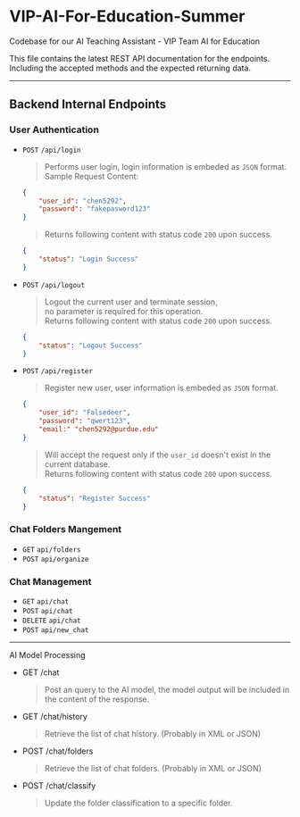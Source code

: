 # VIP-AI-For-Education-Summer
Codebase for our AI Teaching Assistant - VIP Team AI for Education

This file contains the latest REST API documentation for the endpoints.
Including the accepted methods and the expected returning data.

---

## Backend Internal Endpoints

### User Authentication

- `POST` `/api/login`
    > Performs user login, login information is embeded as `JSON` format.  
    > Sample Request Content:  
    ```json
    {
        "user_id": "chen5292",
        "password": "fakepasword123"
    }
    ```
    > Returns following content with status code `200` upon success.  
    ```json
    {
        "status": "Login Success"
    }
    ```
- `POST` `/api/logout`
    > Logout the current user and terminate session,   
    > no parameter is required for this operation.  
    > Returns following content with status code `200` upon success.  
    ```json
    {
        "status": "Logout Success"
    }
    ```
- `POST` `/api/register`
    > Register new user, user information is embeded as `JSON` format.
    ```json
    {
        "user_id": "Falsedeer",
        "password": "qwert123",
        "email:" "chen5292@purdue.edu"
    }
    ```
    > Will accept the request only if the `user_id` doesn't exist in the current database.  
    > Returns following content with status code `200` upon success.
    ```json
    {
        "status": "Register Success"
    }
    ```

### Chat Folders Mangement

- `GET` `api/folders`
- `POST` `api/organize`

### Chat Management

- `GET` `api/chat`
- `POST` `api/chat`
- `DELETE` `api/chat`
- `POST` `api/new_chat`


---

AI Model Processing
- GET /chat
    > Post an query to the AI model, the model output will be included in the content of the response.
- GET /chat/history
    > Retrieve the list of chat history. (Probably in XML or JSON)
- POST /chat/folders
    > Retrieve the list of chat folders. (Probably in XML or JSON)
- POST /chat/classify
    > Update the folder classification to a specific folder.


